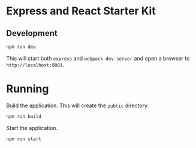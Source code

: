 # Express and React Starter Kit

## Development

```bash
npm run dev
```

This will start both `express` and `webpack-dev-server` and open a browser to `http://localhost:8081`.

# Running

Build the application. This will create the `public` directory.

```bash
npm run build
```

Start the application.

```bash
npm run start
```
